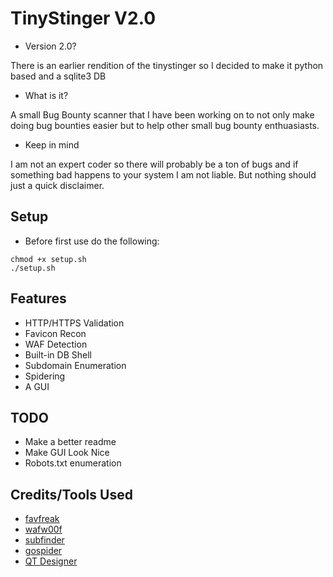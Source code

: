 # TinyStinger V2.0
- Version 2.0?

There is an earlier rendition of the tinystinger so I decided to make it python based and a sqlite3 DB

- What is it?

A small Bug Bounty scanner that I have been working on to not only make doing bug bounties easier but to help other small bug bounty enthuasiasts.
- Keep in mind

I am not an expert coder so there will probably be a ton of bugs and if something bad happens to your system I am not liable. But nothing should just a quick disclaimer.

## Setup 
- Before first use do the following:
```
chmod +x setup.sh
./setup.sh
```
## Features
- HTTP/HTTPS Validation
- Favicon Recon
- WAF Detection
- Built-in DB Shell
- Subdomain Enumeration
- Spidering
- A GUI
## TODO
- Make a better readme
- Make GUI Look Nice
- Robots.txt enumeration
## Credits/Tools Used
- [favfreak](https://github.com/devanshbatham/FavFreak)
- [wafw00f](https://github.com/EnableSecurity/wafw00f)
- [subfinder](https://github.com/projectdiscovery/subfinder)
- [gospider](https://github.com/jaeles-project/gospider)
- [QT Designer](https://www.qt.io/)
